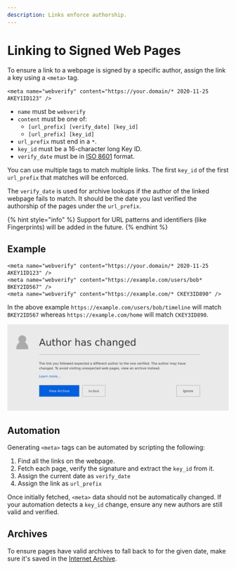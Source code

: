 ```yaml
---
description: Links enforce authorship.
---
```


# Linking to Signed Web Pages

To ensure a link to a webpage is signed by a specific author, assign the link a key using a `<meta>` tag.

```markup
<meta name="webverify" content="https://your.domain/* 2020-11-25 AKEY1ID123" />
```

* `name` must be `webverify`
* `content` must be one of:
  * `[url_prefix] [verify_date] [key_id]`
  * `[url_prefix] [key_id]`
* `url_prefix` must end in a `*`.
* `key_id` must be a 16-character long Key ID.
* `verify_date` must be in [ISO 8601](https://en.wikipedia.org/wiki/ISO_8601) format.

You can use multiple tags to match multiple links. The first `key_id` of the first `url_prefix` that matches will be enforced.

The `verify_date` is used for archive lookups if the author of the linked webpage fails to match. It should be the date you last verified the authorship of the pages under the `url_prefix`.

{% hint style="info" %}
Support for URL patterns and identifiers \(like Fingerprints\) will be added in the future.
{% endhint %}

## Example

```markup
<meta name="webverify" content="https://your.domain/* 2020-11-25 AKEY1ID123" />
<meta name="webverify" content="https://example.com/users/bob* BKEY2ID567" />
<meta name="webverify" content="https://example.com/* CKEY3ID890" />
```

In the above example `https://example.com/users/bob/timeline` will match `BKEY2ID567` whereas `https://example.com/home` will match `CKEY3ID890`.

![The redirect page shown when a page isn&apos;t signed by the expected author.](.gitbook/assets/author-changed.png)

## Automation

Generating `<meta>` tags can be automated by scripting the following:

1. Find all the links on the webpage.
2. Fetch each page, verify the signature and extract the `key_id` from it.
3. Assign the current date as `verify_date`
4. Assign the link as `url_prefix`

Once initially fetched, `<meta>` data should not be automatically changed. If your automation detects a `key_id` change, ensure any new authors are still valid and verified.

## Archives

To ensure pages have valid archives to fall back to for the given date, make sure it's saved in the [Internet Archive](https://archive.org/web/).

